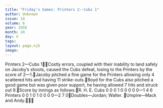 ```yaml
---
title: "Friday’s Games: Printers 2--Cubs 1"
author: Unknown
issue: 14
volume: 6
year: 1916
month: 24
day: V
tags:
layout: page.njk
image:
---
```

Printers 2—Cubs 1Costly errors, coupled with their inability to land safely on Jacoby’s shoots, caused the Cubs defeat, losing to the Printers by the score of 2—1.Jacoby pitched a fine game for the Printers allowing only 4 scattered hits and having 11 strike-outs.Boyd for the Cubs also pitched a good game but was given poor support, he having allowed 7 hits and struck out 9.Score by innings as follows:R. H. E. Cubs 0 0 0 1 0 0 0 0 0—1 4 6 Printers 0 0 1 0 1 0 0 0 0—2 7 0Doubles—Jordan; Walter.  Umpire—Mack and Andy.
